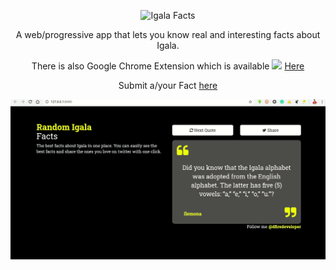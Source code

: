 <div align="center">

![Igala Facts](/IgalaFacts.png)

A web/progressive app that lets you know real and interesting facts about Igala.

There is also Google Chrome Extension which is available <img src="https://raw.githubusercontent.com/alrra/browser-logos/master/src/chrome/chrome_48x48.png" width="15" /> [Here](https://github.com/IgalaDigital/Igala-Facts-Extension)

Submit a/your Fact [here](https://forms.gle/bhvK7nVyU3DQDrwz7)

![Igala Facts Demo](/screen.gif)
</div>
